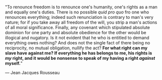 "To renounce freedom is to renounce one's humanity, one's  rights as a man and equally one's duties. There is no possible  *quid pro quo* fro one who renounces everything; indeed such   renunciation is contrary to man's very nature; for if you take  away all freedom of the will, you strip a man's actions of all   moral significance. Finally, any covenant which stipulated  absolute dominion for one party and absolute obedience for  the other would be illogical and nugatory. Is it not evident  that he who is entitled to demand everything owes nothing?  And does not the single fact of there being no reciprocity,  no mutual obligation, nullify the act? **For what right can my  slave have against me? If everything he has belongs to me,  his rights is *my* right, and it would be nonsense to speak of  my having a right *against* myself.**"

— Jean Jacques Rousseau
